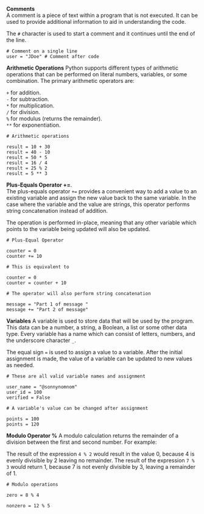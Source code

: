 **Comments**  
A comment is a piece of text within a program that is not executed. It can be used to provide additional information to aid in understanding the code.

The `#` character is used to start a comment and it continues until the end of the line.
```
# Comment on a single line
user = "JDoe" # Comment after code
```


**Arithmetic Operations** 
Python supports different types of arithmetic operations that can be performed on literal numbers, variables, or some combination. 
The primary arithmetic operators are:

`+` for addition.   
`-` for subtraction.   
`*` for multiplication.   
`/` for division.   
`%` for modulus (returns the remainder).   
`**` for exponentiation.   
```
# Arithmetic operations
 
result = 10 + 30
result = 40 - 10
result = 50 * 5
result = 16 / 4
result = 25 % 2
result = 5 ** 3
```

**Plus-Equals Operator +=**.  
The plus-equals operator `+=` provides a convenient way to add a value to an existing variable and assign the new value back to the same variable. 
In the case where the variable and the value are strings, this operator performs string concatenation instead of addition.

The operation is performed in-place, meaning that any other variable which points to the variable being updated will also be updated.
```
# Plus-Equal Operator
 
counter = 0
counter += 10
 
# This is equivalent to
 
counter = 0
counter = counter + 10
 
# The operator will also perform string concatenation
 
message = "Part 1 of message "
message += "Part 2 of message"
```


**Variables**
A variable is used to store data that will be used by the program. This data can be a number, a string, a Boolean, a list or some other data type. 
Every variable has a name which can consist of letters, numbers, and the underscore character `_`.

The equal sign `=` is used to assign a value to a variable. After the initial assignment is made, the value of a variable can be updated to new values as needed.
```
# These are all valid variable names and assignment
 
user_name = "@sonnynomnom"
user_id = 100
verified = False
 
# A variable's value can be changed after assignment
 
points = 100
points = 120
``` 

**Modulo Operator %** 
A modulo calculation returns the remainder of a division between the first and second number. For example:

The result of the expression `4 % 2` would result in the value 0, because 4 is evenly divisible by 2 leaving no remainder.
The result of the expression `7 % 3` would return 1, because 7 is not evenly divisible by 3, leaving a remainder of 1.
```
# Modulo operations
 
zero = 8 % 4
 
nonzero = 12 % 5
``` 




